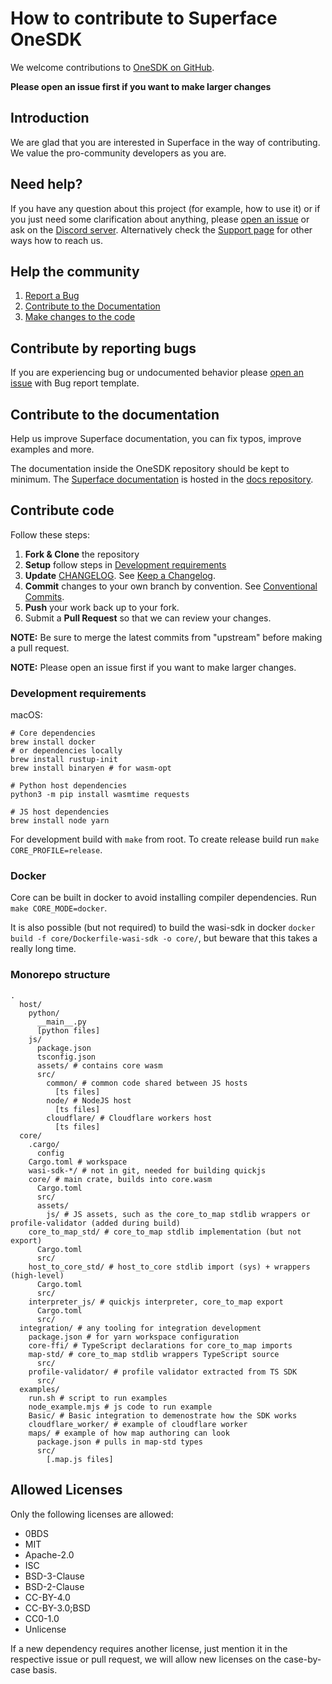 # How to contribute to Superface OneSDK

We welcome contributions to [OneSDK on GitHub](https://github.com/superfaceai/one-sdk).

**Please open an issue first if you want to make larger changes**

## Introduction

We are glad that you are interested in Superface in the way of contributing. We value the pro-community developers as you are.

## Need help?

If you have any question about this project (for example, how to use it) or if you just need some clarification about anything, please [open an issue](https://github.com/superfaceai/one-sdk/issues/new/choose) or ask on the [Discord server](https://sfc.is/discord). Alternatively check the [Support page](https://superface.ai/support) for other ways how to reach us.

## Help the community 

1. [Report a Bug](#contribute-by-reporting-bugs)
2. [Contribute to the Documentation](#contribute-to-the-documentation)
3. [Make changes to the code](#contribute-code)

## Contribute by reporting bugs

If you are experiencing bug or undocumented behavior please [open an issue](https://github.com/superfaceai/one-sdk-js/issues/new/choose) with Bug report template.

## Contribute to the documentation

Help us improve Superface documentation, you can fix typos, improve examples and more.

The documentation inside the OneSDK repository should be kept to minimum. The [Superface documentation](https://superface.ai/docs) is hosted in the [docs repository](https://github.com/superfaceai/docs).

## Contribute code

Follow these steps:

1. **Fork & Clone** the repository
2. **Setup** follow steps in [Development requirements](#development-requirements)
3. **Update** [CHANGELOG](CHANGELOG.md). See [Keep a Changelog](https://keepachangelog.com/).
4. **Commit** changes to your own branch by convention. See [Conventional Commits](https://www.conventionalcommits.org/en/v1.0.0/).
5. **Push** your work back up to your fork.
6. Submit a **Pull Request** so that we can review your changes.

**NOTE:** Be sure to merge the latest commits from "upstream" before making a pull request.

**NOTE:** Please open an issue first if you want to make larger changes.

### Development requirements

macOS:
```
# Core dependencies
brew install docker
# or dependencies locally
brew install rustup-init
brew install binaryen # for wasm-opt

# Python host dependencies
python3 -m pip install wasmtime requests

# JS host dependencies
brew install node yarn
```

For development build with `make` from root. To create release build run `make CORE_PROFILE=release`.

### Docker

Core can be built in docker to avoid installing compiler dependencies. Run `make CORE_MODE=docker`.

It is also possible (but not required) to build the wasi-sdk in docker `docker build -f core/Dockerfile-wasi-sdk -o core/`, but beware that this takes a really long time.

### Monorepo structure

```shell
.
  host/
    python/
      __main__.py
      [python files]
    js/
      package.json
      tsconfig.json
      assets/ # contains core wasm
      src/
        common/ # common code shared between JS hosts
          [ts files]
        node/ # NodeJS host
          [ts files]
        cloudflare/ # Cloudflare workers host
          [ts files]
  core/
    .cargo/
      config
    Cargo.toml # workspace
    wasi-sdk-*/ # not in git, needed for building quickjs
    core/ # main crate, builds into core.wasm
      Cargo.toml
      src/
      assets/
        js/ # JS assets, such as the core_to_map stdlib wrappers or profile-validator (added during build)
    core_to_map_std/ # core_to_map stdlib implementation (but not export)
      Cargo.toml
      src/
    host_to_core_std/ # host_to_core stdlib import (sys) + wrappers (high-level)
      Cargo.toml
      src/
    interpreter_js/ # quickjs interpreter, core_to_map export
      Cargo.toml
      src/
  integration/ # any tooling for integration development
    package.json # for yarn workspace configuration
    core-ffi/ # TypeScript declarations for core_to_map imports
    map-std/ # core_to_map stdlib wrappers TypeScript source
      src/
    profile-validator/ # profile validator extracted from TS SDK
      src/
  examples/
    run.sh # script to run examples
    node_example.mjs # js code to run example
    Basic/ # Basic integration to demenostrate how the SDK works
    cloudflare_worker/ # example of cloudflare worker
    maps/ # example of how map authoring can look
      package.json # pulls in map-std types
      src/
        [.map.js files]
```

## Allowed Licenses

Only the following licenses are allowed:

- 0BDS
- MIT
- Apache-2.0
- ISC
- BSD-3-Clause
- BSD-2-Clause
- CC-BY-4.0
- CC-BY-3.0;BSD
- CC0-1.0
- Unlicense

If a new dependency requires another license, just mention it in the respective issue or pull request, we will allow new licenses on the case-by-case basis.
